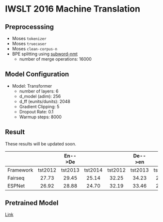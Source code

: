 # IWSLT 2016 Machine Translation

## Preprocesssing

- Moses `tokenizer`
- Moses `truecaser`
- Moses `clean-corpus-n`
- BPE splitting using [subword-nmt](https://github.com/rsennrich/subword-nmt)
    - number of merge operations: 16000

## Model Configuration

- Model: Transformer
    - number of layers: 6
    - d_model (adim): 256
    - d_ff (eunits/dunits): 2048
    - Gradient Clipping: 5
    - Dropout Rate: 0.1
    - Warmup steps: 8000

## Result

These results will be updated soon.


|           |         | En-->De |         |         | De-->en |         |
|-----------|:-------:|:-------:|:-------:|:-------:|:-------:|:-------:|
| Framework | tst2012 | tst2013 | tst2014 | tst2012 | tst2013 | tst2014 |
|  Fairseq  |   27.73 |   29.45 |   25.14 |   32.25 |   34.23 |   29.49 |
|   ESPNet  |   26.92 |   28.88 |   24.70 |   32.19 |   33.46 |   29.22 |


## Pretrained Model

[Link](https://drive.google.com/open?id=1o150rdEhPubN1i36TK_dWktFkxuL-X19)

